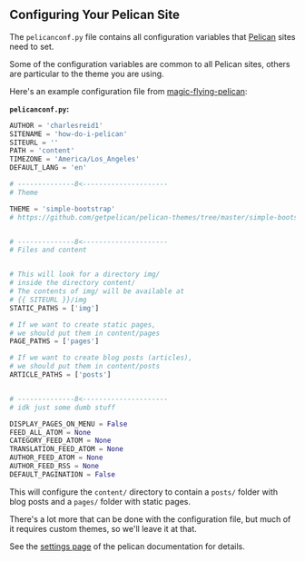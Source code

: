 ## Configuring Your Pelican Site

The `pelicanconf.py` file contains all configuration variables
that [Pelican](https://github.com/getpelican/pelican) sites need to set.

Some of the configuration variables are common to all Pelican sites,
others are particular to the theme you are using.

Here's an example configuration file from 
[magic-flying-pelican](https://github.com/charlesreid1/magic-flying-pelican):

**`pelicanconf.py`:**

```python
AUTHOR = 'charlesreid1'
SITENAME = 'how-do-i-pelican'
SITEURL = ''
PATH = 'content'
TIMEZONE = 'America/Los_Angeles'
DEFAULT_LANG = 'en'

# --------------8<---------------------
# Theme

THEME = 'simple-bootstrap'
# https://github.com/getpelican/pelican-themes/tree/master/simple-bootstrap


# --------------8<---------------------
# Files and content


# This will look for a directory img/ 
# inside the directory content/
# The contents of img/ will be available at 
# {{ SITEURL }}/img
STATIC_PATHS = ['img']

# If we want to create static pages,
# we should put them in content/pages
PAGE_PATHS = ['pages']

# If we want to create blog posts (articles),
# we should put them in content/posts
ARTICLE_PATHS = ['posts']


# --------------8<---------------------
# idk just some dumb stuff

DISPLAY_PAGES_ON_MENU = False
FEED_ALL_ATOM = None
CATEGORY_FEED_ATOM = None
TRANSLATION_FEED_ATOM = None
AUTHOR_FEED_ATOM = None
AUTHOR_FEED_RSS = None
DEFAULT_PAGINATION = False
```

This will configure the `content/` directory
to contain a `posts/` folder with blog posts
and a `pages/` folder with static pages.

There's a lot more that can be done with the 
configuration file, but much of it requires
custom themes, so we'll leave it at that.

See the [settings page](http://docs.getpelican.com/en/stable/settings.html?highlight=configuration)
of the pelican documentation for details.

